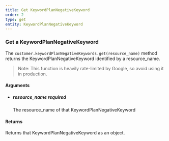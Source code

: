 ```yaml
---
title: Get KeywordPlanNegativeKeyword 
order: 2
type: get
entity: KeywordPlanNegativeKeyword 
---
```


### Get a KeywordPlanNegativeKeyword 

The `customer.keywordPlanNegativeKeywords.get(resource_name)` method returns the KeywordPlanNegativeKeyword identified by a resource_name. 

> Note: This function is heavily rate-limited by Google, so avoid using it in production.


#### Arguments

- 	##### resource_name _required_
	The resource_name of that KeywordPlanNegativeKeyword


#### Returns

Returns that KeywordPlanNegativeKeyword as an object.
